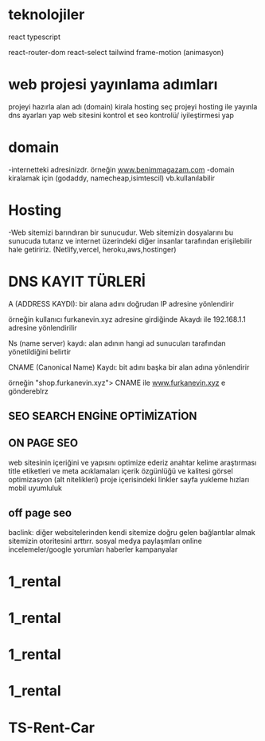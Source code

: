 # teknolojiler

react
typescript

react-router-dom
react-select
tailwind
frame-motion (animasyon)

# web projesi yayınlama adımları

projeyi hazırla
alan adı (domain) kirala
hosting seç
projeyi hosting ile yayınla
dns ayarları yap
web sitesini kontrol et
seo kontrolü/ iyileştirmesi yap

# domain

-internetteki adresinizdr. örneğin www.benimmagazam.com
-domain kiralamak için (godaddy, namecheap,isimtescil) vb.kullanılabilir

# Hosting  

-Web sitemizi barındıran bir sunucudur. Web sitemizin dosyalarını bu sunucuda tutarız ve internet üzerindeki diğer insanlar tarafından erişilebilir hale getiririz. (Netlify,vercel, heroku,aws,hostinger)

# DNS KAYIT TÜRLERİ 
 A (ADDRESS KAYDI): bir alana adını  doğrudan IP adresine yönlendirir

 örneğin kullanıcı furkanevin.xyz adresine girdiğinde Akaydı ile 192.168.1.1 adresine yönlendirilir

 Ns (name server) kaydı: alan adının hangi ad sunucuları tarafından yönetildiğini belirtir
 
 CNAME (Canonical Name) Kaydı: bit adını başka bir alan adına yönlendirir

 örneğin "shop.furkanevin.xyz"> CNAME ile www.furkanevin.xyz e göndereblrz


## SEO SEARCH ENGİNE OPTİMİZATİON

## ON PAGE SEO
web sitesinin içeriğini ve yapısını optimize ederiz
anahtar kelime araştırması
title etiketleri ve meta acıklamaları
içerik özgünlüğü ve kalitesi
görsel optimizasyon (alt nitelikleri)
proje içerisindeki linkler
sayfa yukleme hızları
mobil uyumluluk

## off page seo
baclink: diğer websitelerinden kendi sitemize doğru gelen bağlantılar almak sitemizin otoritesini arttırr.
sosyal medya paylaşmları
online incelemeler/google yorumları
haberler
kampanyalar

# 1_rental
# 1_rental
# 1_rental
# 1_rental
# TS-Rent-Car
